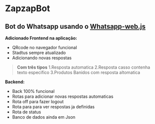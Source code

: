 # ZapzapBot
## Bot do Whatsapp usando o [Whatsapp-web.js](https://wwebjs.dev/)

**Adicionado Frontend na aplicação:**

- QRcode no navegador funcional
- Stadtus sempre atualizado 
- Adicionando novas respostas
 >**Com três tipos**
 >1.Resposta automatica
 >2.Resposta casso contenha texto especifico
 >3.Produtos Banidos com resposta altomatica


**Backend:**

- Back 100% funcional
- Rotas para adicionar novas respostas automaticas
- Rota off para fazer logout
- Rota para para ver respostas ja definidas
- Rota de status 
- Banco de dados ainda em Json




